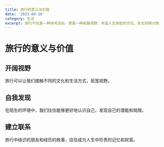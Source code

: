 ```yaml
---
title: 旅行的意义与价值
date: '2023-09-10'
category: 生活
excerpt: 旅行不仅是一种休闲活动，更是一种拓展视野、丰富人生体验的方式。本文将探讨旅行的深层意义。
---
```

# 旅行的意义与价值

## 开阔视野
旅行可以让我们接触不同的文化和生活方式，拓宽视野。

## 自我发现
在陌生的环境中，我们往往能够更好地认识自己，发现自己的潜能和局限。

## 建立联系
旅行中结识的朋友和经历的故事，往往成为人生中珍贵的记忆和财富。

